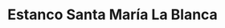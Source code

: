 ---
title: "Estanco Santa María La Blanca"
url: /sevilla/estanco-santa-maria-la-blanca/
shop: tabaco
---